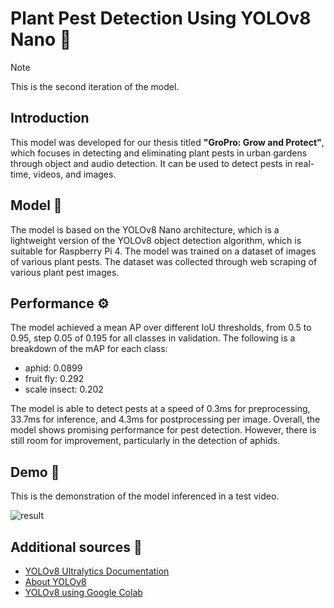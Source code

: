 # Plant Pest Detection Using YOLOv8 Nano 🦟
> [!NOTE]
> This is the second iteration of the model.

## Introduction
This model was developed for our thesis titled **"GroPro: Grow and Protect"**, which focuses in detecting and eliminating plant pests in urban gardens through object and audio detection. It can be used to detect pests in real-time, videos, and images.

## Model 🤖
The model is based on the YOLOv8 Nano architecture, which is a lightweight version of the YOLOv8 object detection algorithm, which is suitable for Raspberry Pi 4. The model was trained on a dataset of images of various plant pests. The dataset was collected through web scraping of various plant pest images.

## Performance ⚙
The model achieved a mean AP over different IoU thresholds, from 0.5 to 0.95, step 0.05 of 0.195 for all classes in validation. The following is a breakdown of the mAP for each class:

- aphid: 0.0899
- fruit fly: 0.292
- scale insect: 0.202

The model is able to detect pests at a speed of 0.3ms for preprocessing, 33.7ms for inference, and 4.3ms for postprocessing per image. Overall, the model shows promising performance for pest detection. However, there is still room for improvement, particularly in the detection of aphids.

## Demo 🦟
This is the demonstration of the model inferenced in a test video.

![result](https://github.com/spoodzxs2345/pest-detection/assets/104749581/a4ea3f94-d186-4fdf-ab59-fa6f2180c6b3)


## Additional sources 📖
- [YOLOv8 Ultralytics Documentation](https://docs.ultralytics.com/)
- [About YOLOv8](https://github.com/ultralytics/ultralytics)
- [YOLOv8 using Google Colab](https://github.com/roboflow/notebooks/blob/main/notebooks/train-yolov8-object-detection-on-custom-dataset.ipynb)
